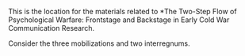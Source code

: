 This is the location for the materials related to *The Two-Step Flow of Psychological Warfare: Frontstage and Backstage in Early Cold War Communication Research. 

Consider the three mobilizations and two interregnums. 